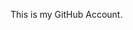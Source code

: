 This is my GitHub Account.
<!---
Student-AaronYbarola/Student-AaronYbarola is a ✨ special ✨ repository because its `README.md` (this file) appears on your GitHub profile.
You can click the Preview link to take a look at your changes.
--->
